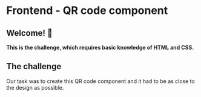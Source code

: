 # Frontend - QR code component


## Welcome! 👋

**This is the challenge, which requires basic knowledge of HTML and CSS.**

## The challenge

Our task was to create this QR code component and it had to be as close to the design as possible.
